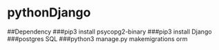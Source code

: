 # pythonDjango
##Dependency 
###pip3 install psycopg2-binary
###pip3 install Django
###postgres SQL
###python3 manage.py makemigrations orm
